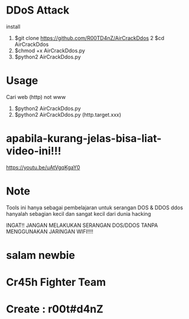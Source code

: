 # DDoS Attack

install
1. $git clone https://github.com/R00TD4nZ/AirCrackDdos
2  $cd AirCrackDdos
3. $chmod +x AirCrackDdos.py
4. $python2 AirCrackDdos.py
 
# Usage
Cari web (http) not www
1. $python2 AirCrackDdos.py
2. $python2 AirCrackDdos.py (http.target.xxx)

# apabila-kurang-jelas-bisa-liat-video-ini!!!

https://youtu.be/uAtVgqKgaY0

# Note
Tools ini hanya sebagai pembelajaran untuk serangan DOS & DDOS
ddos hanyalah sebagian kecil dan sangat kecil dari dunia hacking

INGAT!! JANGAN MELAKUKAN SERANGAN DOS/DDOS TANPA MENGGUNAKAN JARINGAN WIFI!!!!

# salam newbie
# Cr45h Fighter Team
# Create : r00t#d4nZ
